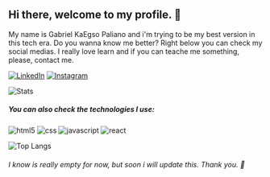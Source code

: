 ## Hi there, welcome to my profile. 👋

My name is Gabriel KaEgso Paliano and i'm trying to be my best version in this tech era. Do you wanna know me better? Right below you can check my social medias. I really love learn and if you can teache me something, please, contact me.


[![LinkedIn](https://img.shields.io/badge/LinkedIn-0077B5?style=for-the-badge&logo=linkedin&logoColor=white)](https://www.linkedin.com/in/gabriel-kaegso-paliano-5744bb190/)
[![Instagram](https://img.shields.io/badge/Instagram-E4405F?style=for-the-badge&logo=instagram&logoColor=white)](https://www.instagram.com/gpaliano/) 

![Stats](https://github-readme-stats-git-masterrstaa-rickstaa.vercel.app/api?username=gabrielpaliano&theme=vision-friendly-dark)


##### You can also check the technologies I use:
<div style="display: inline-block">
<img align="center" alt="html5" src="https://img.shields.io/badge/HTML-239120?style=for-the-badge&logo=html5&logoColor=white" />
<img align="center" alt="css" src="https://img.shields.io/badge/CSS3-1572B6?style=for-the-badge&logo=css3&logoColor=white" />
<img align="center" alt="javascript" src="https://img.shields.io/badge/JavaScript-F7DF1E?style=for-the-badge&logo=javascript&logoColor=black" />
<img align="center" alt="react" src="https://img.shields.io/badge/React-20232A?style=for-the-badge&logo=react&logoColor=61DAFB" />
<p></p>

![Top Langs](https://github-readme-stats.vercel.app/api/top-langs/?username=gabrielpaliano&hide_progress=true&theme=vision-friendly-dark)

###### I know is really empty for now, but soon i will update this. Thank you. 🫶
